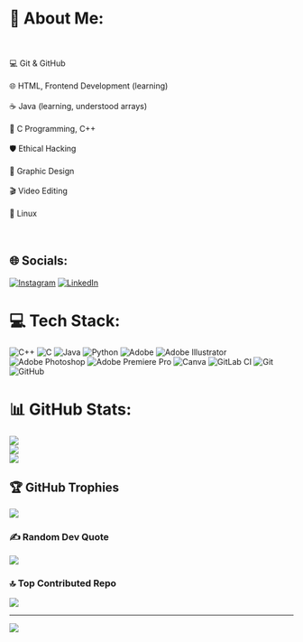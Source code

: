# 💫 About Me:
<br><br>💻 Git & GitHub<br><br>🌐 HTML, Frontend Development (learning)<br><br>☕ Java (learning, understood arrays)<br><br>🔢 C Programming, C++<br><br>🛡 Ethical Hacking<br><br>🎨 Graphic Design<br><br>🎬 Video Editing<br><br>🐧 Linux<br><br><br>


## 🌐 Socials:
[![Instagram](https://img.shields.io/badge/Instagram-%23E4405F.svg?logo=Instagram&logoColor=white)](https://instagram.com/divy1436) [![LinkedIn](https://img.shields.io/badge/LinkedIn-%230077B5.svg?logo=linkedin&logoColor=white)](https://linkedin.com/in/'divyanshu-maurya-b5278b309) 

# 💻 Tech Stack:
![C++](https://img.shields.io/badge/c++-%2300599C.svg?style=for-the-badge&logo=c%2B%2B&logoColor=white) ![C](https://img.shields.io/badge/c-%2300599C.svg?style=for-the-badge&logo=c&logoColor=white) ![Java](https://img.shields.io/badge/java-%23ED8B00.svg?style=for-the-badge&logo=openjdk&logoColor=white) ![Python](https://img.shields.io/badge/python-3670A0?style=for-the-badge&logo=python&logoColor=ffdd54) ![Adobe](https://img.shields.io/badge/adobe-%23FF0000.svg?style=for-the-badge&logo=adobe&logoColor=white) ![Adobe Illustrator](https://img.shields.io/badge/adobe%20illustrator-%23FF9A00.svg?style=for-the-badge&logo=adobe%20illustrator&logoColor=white) ![Adobe Photoshop](https://img.shields.io/badge/adobe%20photoshop-%2331A8FF.svg?style=for-the-badge&logo=adobe%20photoshop&logoColor=white) ![Adobe Premiere Pro](https://img.shields.io/badge/Adobe%20Premiere%20Pro-9999FF.svg?style=for-the-badge&logo=Adobe%20Premiere%20Pro&logoColor=white) ![Canva](https://img.shields.io/badge/Canva-%2300C4CC.svg?style=for-the-badge&logo=Canva&logoColor=white) ![GitLab CI](https://img.shields.io/badge/gitlab%20CI-%23181717.svg?style=for-the-badge&logo=gitlab&logoColor=white) ![Git](https://img.shields.io/badge/git-%23F05033.svg?style=for-the-badge&logo=git&logoColor=white) ![GitHub](https://img.shields.io/badge/github-%23121011.svg?style=for-the-badge&logo=github&logoColor=white)
# 📊 GitHub Stats:
![](https://github-readme-stats.vercel.app/api?username=divy1436&theme=dark&hide_border=false&include_all_commits=false&count_private=false)<br/>
![](https://github-readme-streak-stats.herokuapp.com/?user=divy1436&theme=dark&hide_border=false)<br/>
![](https://github-readme-stats.vercel.app/api/top-langs/?username=divy1436&theme=dark&hide_border=false&include_all_commits=false&count_private=false&layout=compact)

## 🏆 GitHub Trophies
![](https://github-profile-trophy.vercel.app/?username=divy1436&theme=radical&no-frame=false&no-bg=true&margin-w=4)

### ✍ Random Dev Quote
![](https://quotes-github-readme.vercel.app/api?type=horizontal&theme=radical)

### 🔝 Top Contributed Repo
![](https://github-contributor-stats.vercel.app/api?username=divy1436&limit=5&theme=dark&combine_all_yearly_contributions=true)

---
[![](https://visitcount.itsvg.in/api?id=divy1436&icon=0&color=0)](https://visitcount.itsvg.in)

<!-- Proudly created with GPRM ( https://gprm.itsvg.in ) -->
